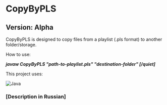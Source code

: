 # CopyByPLS
## Version: Alpha

CopyByPLS is designed to copy files from a playlist (.pls format) to another folder/storage.

How to use:

***javaw CopyByPLS "path-to-playlist.pls" "destination-folder" [/quiet]***

This project uses:

![Java](https://img.shields.io/badge/java-%23ED8B00.svg?style=for-the-badge&logo=openjdk&logoColor=white)

### [Description in Russian]
